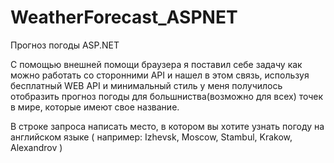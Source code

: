 # WeatherForecast_ASPNET
Прогноз погоды ASP.NET

С помощью внешней помощи браузера я поставил себе задачу как можно работать со сторонними API и нашел в этом связь, используя бесплатный WEB API и минимальный
стиль у меня получилось отобразить прогноз погоды для большниства(возможно для всех) точек в мире, которые имеют свое название.

В строке запроса написать место, в котором вы хотите узнать погоду на английском языке ( например: Izhevsk, Moscow, Stambul, Krakow, Alexandrov )
